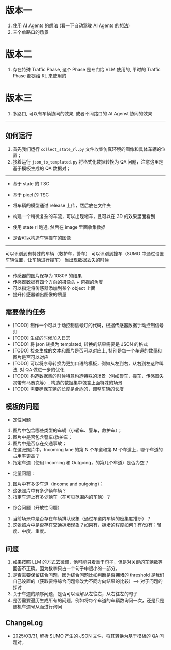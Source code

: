 <!--
 * @Author: Maonan Wang
 * @Date: 2025-01-13 19:24:39
 * @LastEditTime: 2025-04-15 19:33:27
 * @LastEditors: Maonan Wang
 * @Description: VLM for TSC
 * @FilePath: /VLM-TSC/README.md
-->
# 版本一

1. 使用 AI Agents 的想法 (看一下自动驾驶 AI Agents 的想法)
2. 三个单路口的场景

# 版本二

1. 存在特殊 Traffic Phase, 这个 Phase 是专门给 VLM 使用的, 平时的 Traffic Phase 都是给 RL 来使用的

# 版本三

1. 多路口, 可以有车辆协同的效果, 或者不同路口的 AI Agenst 协同的效果


---

## 如何运行

1. 首先我们运行 `collect_state_rl.py` 文件收集仿真环境的图像和具体车辆的位置；
2. 接着运行 `json_to_templated.py` 将格式化数据转换为 QA 问题，注意这里是基于模板生成的 QA 数据对；

---

- 基于 state 的 TSC
- 基于 pixel 的 TSC

- 将车辆的模型通过 release 上传，然后放在文件夹
- 构建一个稍微复杂的车流，可以出现堵车，且可以在 3D 的效果里面看到
- 使用 state rl 跑通, 然后在 image 里面收集数据
- 是否可以构造车辆撞车的图像

---

可以识别到有特殊的车辆（救护车，警车）
可以识别到撞车（SUMO 中通过设置车辆位置，让车辆进行撞车）
当出现数据丢失的时候

---
- 传感器的图片保存为 1080P 的结果
- 传感器数据有四个方向的摄像头 + 俯视的角度
- 可以指定将传感器添加到某个 object 上面
- 提升传感器输出图像的质量


## 需要做的任务

- [TODO] 制作一个可以手动控制信号灯的代码，根据传感器数据手动控制信号灯
- [TODO] 生成的时候加入日志
- [TODO] 将 json 转换为 templated, 转换的结果需要是 JSON 的格式
- [TODO] 检查生成的文本和图片是否可以对应上, 特别是每一个车道的数量和图片是否可以对应
- [TODO] 可以将序号转换为更加口语的模板，例如从左到右，从右到左这种叫法, 对 QA 做进一步的优化
- [TODO] 构造数据集的时候特意构造特殊的场景（例如警车，撞车，传感器失灵带有马赛克等）, 构造的数据集中包含上面特殊的场景
- [TODO] 需要确保车辆的长度是合适的，调整车辆的长度

## 模板的问题

- 定性问题
1. 图片中包含哪些类型的车辆（小轿车、警车，救护车）；
2. 图片中是否包含警车/救护车；
3. 图片中是否存在交通事故；
4. 在这张照片中，Incoming lane 的第 N 个车道和第 M 个车道上，哪个车道的占用率更高？
5. 指定车道（使用 Incoming 和 Outgoing，的第几个车道）是否为空？
- 定量问题：
1. 图片中有多少车道（income and outgoing）；
2. 这张照片中有多少辆车辆？
3. 指定车道上有多少辆车（在可见范围内的车辆）？
- 综合问题（开放性问题）
1. 当前场景中是否存在车辆排队现象（通过车道内车辆的密集度推断）？
2. 这张照片中是否存在交通拥堵现象？如果有，拥堵的程度如何？有/没有；轻度、中度、重度。

## 问题

1. 如果按照 LLM 的方式去微调，他可能只着重于句子，但是对关键的车辆数等回答不正确。因为数字只占一个句子中很小的一部分。
2. 是否需要保留综合问题，因为综合问题比如判断是否拥堵的 threshold 是我们自己设置的（获取要将综合问题修改为不同方向结果的比较）--> 对于问题的探讨
3. 关于车道的顺序问题，是否可以理解从左往右，从右往左的句子
4. 是否需要遍历生成所有的问题，例如将每个车道的车辆数询问一次，还是只是随机车道号从而进行询问

## ChangeLog

- 2025/03/31, 解析 SUMO 产生的 JSON 文件，将其转换为基于模板的 QA 问题对。